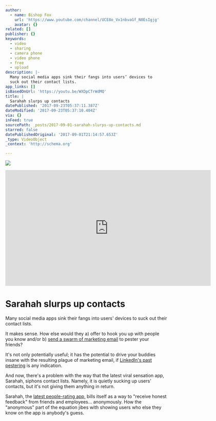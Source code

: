 ```yaml
---
author:
  - name: Bishop Fox
    url: 'https://www.youtube.com/channel/UCE8o_Vx1nbvaGf_N0EsIgjg'
    avatar: {}
related: []
publisher: {}
keywords:
  - video
  - sharing
  - camera phone
  - video phone
  - free
  - upload
description: |-
  Many social media apps sink their fangs into users’ devices to
  suck out their contact lists.
app_links: []
isBasedOnUrl: 'https://youtu.be/WXDpCTrWdMQ'
title: |
  Sarahah slurps up contacts 
datePublished: '2017-09-23T05:37:11.387Z'
dateModified: '2017-09-23T05:37:10.404Z'
via: {}
inFeed: true
sourcePath: _posts/2017-09-01-sarahah-slurps-up-contacts.md
starred: false
datePublishedOriginal: '2017-09-01T21:14:57.653Z'
_type: VideoObject
_context: 'http://schema.org'

---
```

![](https://the-grid-user-content.s3-us-west-2.amazonaws.com/79d59d57-029b-4637-ac51-707fee00821a.jpg)

<iframe src="https://cdn.embedly.com/widgets/media.html?src=https%3A%2F%2Fwww.youtube.com%2Fembed%2FWXDpCTrWdMQ%3Ffeature%3Doembed&amp;url=http%3A%2F%2Fwww.youtube.com%2Fwatch%3Fv%3DWXDpCTrWdMQ&amp;image=https%3A%2F%2Fi.ytimg.com%2Fvi%2FWXDpCTrWdMQ%2Fhqdefault.jpg&amp;key=a715cf41cc93453ca338d350cd26f87b&amp;type=text%2Fhtml&amp;schema=youtube" width="640" height="360" scrolling="no" frameborder="0" allowfullscreen="" style=""></iframe>

# Sarahah slurps up contacts 

Many social media apps sink their fangs into users' devices to
suck out their contact lists.

It makes sense. How else would they a) offer to hook you up with
people you know and/or b) [send
a swarm of marketing email][0] to pester your friends?

It's not only potentially useful; it has the potential to drive
your buddies insane with the resulting plague of marketing email, if
[LinkedIn's
past pestering][1] is any indication.

And now, there's a problem with the way that the latest viral
sensation app, Sarahah, siphons contact lists. Namely, it is quietly
sucking up users' contacts, but it's not giving them anything in
return.

Sarahah, the [latest
people-rating app,][2] bills itself as a way to "receive honest
feedback" from friends and employees... anonymously. How the
"anonymous" part of the equation jibes with showing users who
else they know on the app is anybody's guess.

[0]: https://nakedsecurity.sophos.com/2015/10/05/linkedin-set-to-pay-13-million-compensation-over-its-email-persistence/
[1]: https://nakedsecurity.sophos.com/2013/09/24/linkedin-denies-charges-that-it-hacks-users-email/
[2]: https://nakedsecurity.sophos.com/2017/08/11/latest-viral-sensation-app-sarahah-raises-concerns-about-cyberbullying/